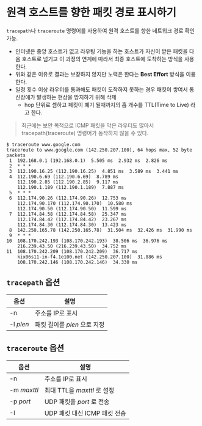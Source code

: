# 원격 호스트를 향한 패킷 경로 표시하기

`tracepath`나 `traceroute` 명령어를 사용하여 원격 호스트를 향한 네트워크 경로 확인 가능.

- 인터넷은 중앙 호스트가 없고 라우팅 기능을 하는 호스트가 자신이 받은 패킷을 다음 호스트로 넘기고 이 과정의 연계에 따라서 최종 호스트에 도착하는 방식을 사용한다.
- 위와 같은 이유로 결과는 보장하지 않지만 노력은 한다는 **Best Effort** 방식을 이용한다.
- 일정 횟수 이상 라우터를 통과해도 패킷이 도착하지 못하는 경우 패킷이 쌓여서 통신장애가 발생하는 현상을 방지하기 위해 삭제
  - hop 단위로 셈하고 페킷이 폐기 될때까지의 홉 개수를 TTL(Time to Live) 라고 한다.


> 최근에는 보안 목적으로 ICMP 패킷을 막은 라우터도 많아서 tracepath(traceroute) 명령어가 동작하지 않을 수 있다.

```console
$ traceroute www.google.com
traceroute to www.google.com (142.250.207.100), 64 hops max, 52 byte packets
 1  192.168.0.1 (192.168.0.1)  5.505 ms  2.932 ms  2.826 ms
 2  * * *
 3  112.190.16.25 (112.190.16.25)  4.851 ms  3.589 ms  3.441 ms
 4  112.190.6.69 (112.190.6.69)  8.789 ms
    112.190.2.85 (112.190.2.85)  9.117 ms
    112.190.1.189 (112.190.1.189)  7.887 ms
 5  * * *
 6  112.174.90.26 (112.174.90.26)  12.753 ms
    112.174.90.170 (112.174.90.170)  10.580 ms
    112.174.90.50 (112.174.90.50)  11.599 ms
 7  112.174.84.58 (112.174.84.58)  25.347 ms
    112.174.84.42 (112.174.84.42)  23.267 ms
    112.174.84.30 (112.174.84.30)  13.423 ms
 8  142.250.165.78 (142.250.165.78)  31.504 ms  32.426 ms  31.990 ms
 9  * * *
10  108.170.242.193 (108.170.242.193)  38.506 ms  36.976 ms
    216.239.43.50 (216.239.43.50)  34.752 ms
11  108.170.242.209 (108.170.242.209)  36.717 ms
    kix06s11-in-f4.1e100.net (142.250.207.100)  31.886 ms
    108.170.242.146 (108.170.242.146)  34.330 ms
```

## `tracepath` 옵션

|옵션|설명|
|-|-|
|-n|주소를 IP로 표시|
|-l _plen_|패킷 길이를 _plen_ 으로 지정|


## `traceroute` 옵션


|옵션|설명|
|-|-|
|-n|주소를 IP로 표시|
|-m _maxttl_|최대 TTL을 _maxttl_ 로 설정|
|-p _port_|UDP 패킷을 _port_ 로 전송|
|-I|UDP 패킷 대신 ICMP 패킷 전송|
